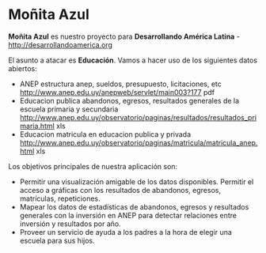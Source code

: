 # Moñita Azul

**Moñita Azul** es nuestro proyecto para **Desarrollando América Latina** - <http://desarrollandoamerica.org>

El asunto a atacar es **Educación**. Vamos a hacer uso de los siguientes datos abiertos:

 * ANEP	estructura anep, sueldos, presupuesto, licitaciones, etc	http://www.anep.edu.uy/anepweb/servlet/main003?177	pdf
 * Educacion publica	abandonos, egresos, resultados generales de la escuela primaria y secundaria	http://www.anep.edu.uy/observatorio/paginas/resultados/resultados_primaria.html	xls
 * Educacion	matricula en educacion publica y privada	http://www.anep.edu.uy/observatorio/paginas/matricula/matricula_anep.html	xls

Los objetivos principales de nuestra aplicación son:
 * Permitir una visualización amigable de los datos disponibles. Permitir el acceso a gráficas con los resultados de abandonos, egresos, matrículas, repeticiones.
 * Mapear los datos de estadísticas de abandonos, egresos y resultados generales con la inversión en ANEP para detectar relaciones entre inversión y resultados por año.
 * Proveer un servicio de ayuda a los padres a la hora de elegir una escuela para sus hijos.